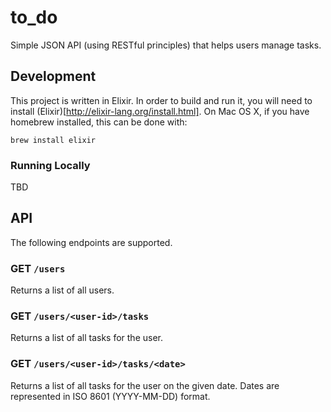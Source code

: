 # to_do

Simple JSON API (using RESTful principles) that helps users manage tasks.

## Development

This project is written in Elixir. In order to build and run it, you will need
to install (Elixir)[http://elixir-lang.org/install.html]. On Mac OS X, if you
have homebrew installed, this can be done with:
```
brew install elixir
```

### Running Locally

TBD

## API

The following endpoints are supported.

### GET `/users`

Returns a list of all users.

### GET `/users/<user-id>/tasks`

Returns a list of all tasks for the user.

### GET `/users/<user-id>/tasks/<date>`

Returns a list of all tasks for the user on the given date. Dates are
represented in ISO 8601 (YYYY-MM-DD) format.
